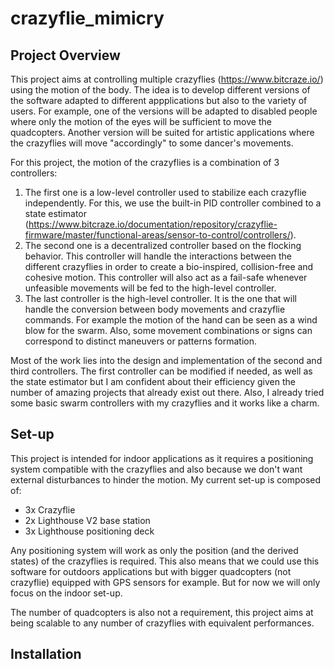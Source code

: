 # crazyflie_mimicry

## Project Overview

This project aims at controlling multiple crazyflies (https://www.bitcraze.io/) using the motion of the body. The idea is to develop different versions of the software adapted to different appplications but also to the variety of users. 
For example, one of the versions will be adapted to disabled people where only the motion of the eyes will be sufficient to move the quadcopters. Another version will be suited for artistic applications where the 
crazyflies will move "accordingly" to some dancer's movements. 

For this project, the motion of the crazyflies is a combination of 3 controllers: 
  1. The first one is a low-level controller used to stabilize each crazyflie independently. For this, we use the built-in PID controller combined to a state estimator (https://www.bitcraze.io/documentation/repository/crazyflie-firmware/master/functional-areas/sensor-to-control/controllers/).
  2. The second one is a decentralized controller based on the flocking behavior. This controller will handle the interactions between the different crazyflies in order to create a bio-inspired, collision-free and cohesive motion.
     This controller will also act as a fail-safe whenever unfeasible movements will be fed to the high-level controller.
  3. The last controller is the high-level controller. It is the one that will handle the conversion between body movements and crazyflie commands. For example the motion of the hand can be seen as a wind blow for the swarm. Also, some movement combinations
     or signs can correspond to distinct maneuvers or patterns formation.

Most of the work lies into the design and implementation of the second and third controllers. The first controller can be modified if needed, as well as the state estimator but I am confident about their efficiency given the number of amazing projects 
that already exist out there. Also, I already tried some basic swarm controllers with my crazyflies and it works like a charm.



## Set-up

This project is intended for indoor applications as it requires a positioning system compatible with the crazyflies and also because we don't want external disturbances to hinder the motion. 
My current set-up is composed of:
  * 3x Crazyflie
  * 2x Lighthouse V2 base station
  * 3x Lighthouse positioning deck

Any positioning system will work as only the position (and the derived states) of the crazyflies is required. This also means that we could use this software for outdoors applications but with bigger quadcopters (not crazyflie) equipped with GPS sensors
for example. But for now we will only focus on the indoor set-up. 

The number of quadcopters is also not a requirement, this project aims at being scalable to any number of crazyflies with equivalent performances.

## Installation



